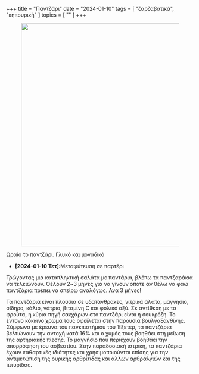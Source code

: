 +++
title = "Παντζάρι"
date = "2024-01-10"
tags = [ "ζαρζαβατικά", "κηπουρική" ]
topics = [ "" ]
+++

<figure>
  <a href="<https://unsplash.com/photos/purple-petaled-flowers-0ZxdAGG4aWU>">
    <img src="<https://images.unsplash.com/photo-1612863914721-442b8ed6d811?q=80&w=2070&auto=format&fit=crop&ixlib=rb-4.0.3&ixid=M3wxMjA3fDB8MHxwaG90by1wYWdlfHx8fGVufDB8fHx8fA%3D%3D>" height="600" widht=""300">
  </a>
</figure>

Ωραίο το παντζάρι. Γλυκό και μοναδικό

-   **<span class="timestamp-wrapper"><span class="timestamp">[2024-01-10 Τετ]</span></span>**:Μεταφύτευση σε παρτέρι

Τρώγοντας μια καταπληκτική σαλάτα με παντάρια, βλέπω τα παντζαράκια να τελειώνουν. Θέλουν 2~3 μήνες για να γίνουν οπότε αν θέλω να φάω παντζάρια πρέπει να σπείρω αναλόγως. Ανα 3 μήνες!

Τα παντζάρια είναι πλούσια σε υδατάνθρακες, νιτρικά άλατα, μαγνήσιο, σίδηρο, κάλιο, νάτριο, βιταμίνη C και φολικό οξύ. Σε αντίθεση με τα φρούτα, η κύρια πηγή σακχάρων στο παντζάρι είναι η σουκρόζη. Το έντονο κόκκινο χρώμα τους οφείλεται στην παρουσία βουλγαξανθίνης. Σύμφωνα με έρευνα του πανεπιστήμιου του Έξετερ, τα παντζάρια βελτιώνουν την αντοχή κατά 16% και ο χυμός τους βοηθάει στη μείωση της αρτηριακής πίεσης. Το μαγνήσιο που περιέχουν βοηθάει την απορρόφηση του ασβεστίου. Στην παραδοσιακή ιατρική, τα παντζάρια έχουν καθαρτικές ιδιότητες και χρησιμοποιούνται επίσης για την αντιμετώπιση της ουρικής αρθρίτιδας και άλλων αρθραλγιών και της πιτυρίδας.
